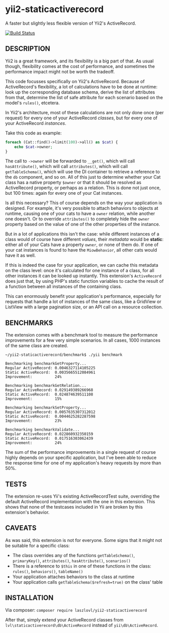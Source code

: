# yii2-staticactiverecord

A faster but slightly less flexible version of Yii2's ActiveRecord.

[![Build Status](https://travis-ci.org/laszlovl/yii2-staticactiverecord.svg?branch=master)](https://travis-ci.org/laszlovl/yii2-staticactiverecord)

DESCRIPTION
-------

Yii2 is a great framework, and its flexibility is a big part of that. As usual though, flexibility comes at the cost of performance, and
sometimes the performance impact might not be worth the tradeoff.

This code focusses specifically on Yii2's ActiveRecord. Because of ActiveRecord's flexibility, a lot of calculations have to be done at runtime:
look up the corresponding database schema, derive the list of attributes from that, determine the list of safe attribute for each scenario based
on the model's `rules()`, etcetera.

In Yii2's architecture, most of these calculations are not only done once (per request) for every one of your ActiveRecord *classes*, but for
every one of your ActiveRecord *instances*.

Take this code as example:

```php
foreach (Cat::find()->limit(100)->all() as $cat) {
    echo $cat->owner;
}
```

The call to `->owner` will be forwarded to `__get()`, which will call `hasAttribute()`, which will call `attributes()`, which will call `getTableSchema()`,
which will use the DI container to retrieve a reference to the `db` component, and so on. All of this just to determine whether your Cat class has a
native property `$owner` or that it should be resolved as ActiveRecord property, or perhaps as a relation. This is done not just once, but 100 times:
again for every one of your Cat instances.

Is all this necessary? This of course depends on the way your application is designed. For example, it's very possible to attach behaviors to objects
at runtime, causing one of your cats to have a `owner` relation, while another one doesn't. Or to override `attributes()` to completely hide the `owner`
property based on the value of one of the other properties of the instance.

But in a lot of applications this isn't the case: while different instances of a class would of course have different *values*, their *metadata* would
be **static**: either all of your Cats have a property `owner`, or none of them do. If one of your cat instances is found to have the `MiowBehavior`,
all other cats would have it as well.

If this is indeed the case for your application, we can cache this metadata on the class level: once it's calculated for one instance of a class, for
all other instances it can be looked up instantly. This extension's `ActiveRecord` does just that, by using PHP's static function variables to cache
the result of a function between all instances of the containing class.

This can enormously benefit your application's performance, especially for requests that handle a lot of instances of the same class, like a GridView
or ListView with a large pagination size, or an API call on a resource collection.

BENCHMARKS
----------

The extension comes with a benchmark tool to measure the performance improvements for a few very simple scenarios. In all cases, 1000 instances of
the same class are created.

```
~/yii2-staticactiverecord/benchmark$ ./yii benchmark

Benchmarking benchmarkGetProperty...
Regular ActiveRecord: 0.0046327114105225
Static ActiveRecord:  0.0035665512084961
Improvement:          24%

Benchmarking benchmarkGetRelation...
Regular ActiveRecord: 0.029149389266968
Static ActiveRecord:  0.024874639511108
Improvement:          15%

Benchmarking benchmarkSetProperty...
Regular ActiveRecord: 0.0057635307312012
Static ActiveRecord:  0.0044625282287598
Improvement:          23%

Benchmarking benchmarkValidate...
Regular ActiveRecord: 0.022860932350159
Static ActiveRecord:  0.017516303062439
Improvement:          24%
```

The sum of the performance improvements in a single request of course highly depends on your specific application, but I've been able to reduce
the response time for one of my application's heavy requests by more than 50%.

TESTS
-----

The extension re-uses Yii's existing ActiveRecordTest suite, overriding the default ActiveRecord implementation with the one in this extension.
This shows that none of the testcases included in Yii are broken by this extension's behavior.

CAVEATS
-------

As was said, this extension is not for everyone. Some signs that it might not be suitable for a specific class:

* The class overrides any of the functions `getTableSchema()`, `primaryKey()`, `attributes()`, `hasAttribute()`, `scenarios()`
* There is a reference to `$this` in one of these functions in the class: `rules()`, `behaviors()`, `tableName()`
* Your application attaches behaviors to the class at runtime
* Your application calls `getTableSchema($refresh=true)` on the class' table

INSTALLATION
------------

Via composer: `composer require laszlovl/yii2-staticactiverecord`

After that, simply extend your ActiveRecord classes from `lvl\staticactiverecord\db\ActiveRecord` instead of `yii\db\ActiveRecord`.
